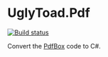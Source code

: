 # UglyToad.Pdf #

[![Build status](https://ci.appveyor.com/api/projects/status/ni7et2j2ml60pdi3?svg=true)](https://ci.appveyor.com/project/EliotJones/pdf)

Convert the [PdfBox](https://github.com/apache/pdfbox) code to C#.
